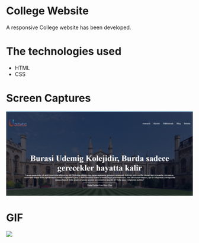 # College Website


A responsive College website has been developed.

# The technologies used
- HTML
- CSS

# Screen Captures

![](image/Screenshot%202024-02-23%20212057.png)


# GIF

![](image/vid.gif)